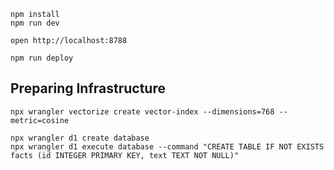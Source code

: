 ```
npm install
npm run dev
```

```
open http://localhost:8788
```

```
npm run deploy
```

## Preparing Infrastructure

```
npx wrangler vectorize create vector-index --dimensions=768 --metric=cosine

npx wrangler d1 create database
npx wrangler d1 execute database --command "CREATE TABLE IF NOT EXISTS facts (id INTEGER PRIMARY KEY, text TEXT NOT NULL)"
```